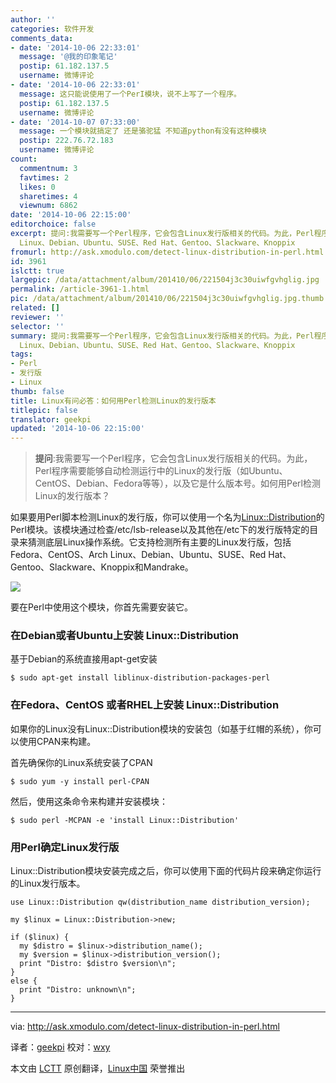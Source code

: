 ```yaml
---
author: ''
categories: 软件开发
comments_data:
- date: '2014-10-06 22:33:01'
  message: '@我的印象笔记'
  postip: 61.182.137.5
  username: 微博评论
- date: '2014-10-06 22:33:01'
  message: 这只能说使用了一个PerI模块，说不上写了一个程序。
  postip: 61.182.137.5
  username: 微博评论
- date: '2014-10-07 07:33:00'
  message: 一个模块就搞定了 还是骆驼猛 不知道python有没有这种模块
  postip: 222.76.72.183
  username: 微博评论
count:
  commentnum: 3
  favtimes: 2
  likes: 0
  sharetimes: 4
  viewnum: 6862
date: '2014-10-06 22:15:00'
editorchoice: false
excerpt: 提问:我需要写一个Perl程序，它会包含Linux发行版相关的代码。为此，Perl程序需要能够自动检测运行中的Linux的发行版（如Ubuntu、CentOS、Debian、Fedora等等），以及它是什么版本号。如何用Perl检测Linux的发行版本？  如果要用Perl脚本检测Linux的发行版，你可以使用一个名为Linux::Distribution的Perl模块。该模块通过检查/etc/lsb-release以及其他在/etc下的发行版特定的目录来猜测底层Linux操作系统。它支持检测所有主要的Linux发行版，包括Fedora、CentOS、Arch
  Linux、Debian、Ubuntu、SUSE、Red Hat、Gentoo、Slackware、Knoppix
fromurl: http://ask.xmodulo.com/detect-linux-distribution-in-perl.html
id: 3961
islctt: true
largepic: /data/attachment/album/201410/06/221504j3c30uiwfgvhglig.jpg
permalink: /article-3961-1.html
pic: /data/attachment/album/201410/06/221504j3c30uiwfgvhglig.jpg.thumb.jpg
related: []
reviewer: ''
selector: ''
summary: 提问:我需要写一个Perl程序，它会包含Linux发行版相关的代码。为此，Perl程序需要能够自动检测运行中的Linux的发行版（如Ubuntu、CentOS、Debian、Fedora等等），以及它是什么版本号。如何用Perl检测Linux的发行版本？  如果要用Perl脚本检测Linux的发行版，你可以使用一个名为Linux::Distribution的Perl模块。该模块通过检查/etc/lsb-release以及其他在/etc下的发行版特定的目录来猜测底层Linux操作系统。它支持检测所有主要的Linux发行版，包括Fedora、CentOS、Arch
  Linux、Debian、Ubuntu、SUSE、Red Hat、Gentoo、Slackware、Knoppix
tags:
- Perl
- 发行版
- Linux
thumb: false
title: Linux有问必答：如何用Perl检测Linux的发行版本
titlepic: false
translator: geekpi
updated: '2014-10-06 22:15:00'
---
```



> 
> **提问**:我需要写一个Perl程序，它会包含Linux发行版相关的代码。为此，Perl程序需要能够自动检测运行中的Linux的发行版（如Ubuntu、CentOS、Debian、Fedora等等），以及它是什么版本号。如何用Perl检测Linux的发行版本？
> 
> 
> 


如果要用Perl脚本检测Linux的发行版，你可以使用一个名为[Linux::Distribution](https://metacpan.org/pod/Linux::Distribution)的Perl模块。该模块通过检查/etc/lsb-release以及其他在/etc下的发行版特定的目录来猜测底层Linux操作系统。它支持检测所有主要的Linux发行版，包括Fedora、CentOS、Arch Linux、Debian、Ubuntu、SUSE、Red Hat、Gentoo、Slackware、Knoppix和Mandrake。


![](/data/attachment/album/201410/06/221504j3c30uiwfgvhglig.jpg)


要在Perl中使用这个模块，你首先需要安装它。


### 在Debian或者Ubuntu上安装 Linux::Distribution


基于Debian的系统直接用apt-get安装



```
$ sudo apt-get install liblinux-distribution-packages-perl 

```

### 在Fedora、CentOS 或者RHEL上安装 Linux::Distribution


如果你的Linux没有Linux::Distribution模块的安装包（如基于红帽的系统），你可以使用CPAN来构建。


首先确保你的Linux系统安装了CPAN



```
$ sudo yum -y install perl-CPAN 

```

然后，使用这条命令来构建并安装模块：



```
$ sudo perl -MCPAN -e 'install Linux::Distribution' 

```

### 用Perl确定Linux发行版


Linux::Distribution模块安装完成之后，你可以使用下面的代码片段来确定你运行的Linux发行版本。



```
use Linux::Distribution qw(distribution_name distribution_version);

my $linux = Linux::Distribution->new;

if ($linux) {
  my $distro = $linux->distribution_name();
  my $version = $linux->distribution_version();
  print "Distro: $distro $version\n";
}
else {
  print "Distro: unknown\n";
}

```



---


via: <http://ask.xmodulo.com/detect-linux-distribution-in-perl.html>


译者：[geekpi](https://github.com/geekpi) 校对：[wxy](https://github.com/wxy)


本文由 [LCTT](https://github.com/LCTT/TranslateProject) 原创翻译，[Linux中国](http://linux.cn/) 荣誉推出